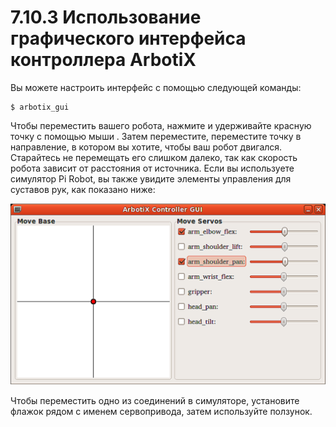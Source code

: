 # 7.10.3 Использование графического интерфейса контроллера ArbotiX

Вы можете настроить интерфейс с помощью следующей команды:

```text
$ arbotix_gui
```

Чтобы переместить вашего робота, нажмите и удерживайте красную точку с помощью мыши . Затем переместите, переместите точку в направление, в котором вы хотите, чтобы ваш робот двигался. Старайтесь не перемещать его слишком далеко, так как скорость робота зависит от расстояния от источника. Если вы используете симулятор Pi Robot, вы также увидите элементы управления для суставов рук, как показано ниже:

![](.gitbook/assets/snimok-ekrana-2020-05-30-v-15.30.55%20%281%29.png)

Чтобы переместить одно из соединений в симуляторе, установите флажок рядом с именем сервопривода, затем используйте ползунок.

